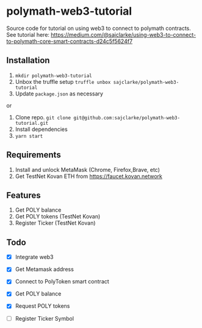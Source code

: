 # polymath-web3-tutorial
Source code for tutorial on using web3 to connect to polymath contracts. See tutorial here: https://medium.com/@sajclarke/using-web3-to-connect-to-polymath-core-smart-contracts-d24c5f5624f7

## Installation
1. `mkdir polymath-web3-tutorial`
2. Unbox the truffle setup `truffle unbox sajclarke/polymath-web3-tutorial`
3. Update `package.json` as necessary

or 

1. Clone repo.
    `git clone git@github.com:sajclarke/polymath-web3-tutorial.git`
2. Install dependencies
3. `yarn start`

## Requirements
1. Install and unlock MetaMask (Chrome, Firefox,Brave, etc)
2. Get TestNet Kovan ETH from https://faucet.kovan.network

## Features
1. Get POLY balance
2. Get POLY tokens (TestNet Kovan)
3. Register Ticker (TestNet Kovan)

## Todo
- [x] Integrate web3
- [x] Get Metamask address
- [x] Connect to PolyToken smart contract
- [x] Get POLY balance
- [x] Request POLY tokens
- [ ] Register Ticker Symbol

